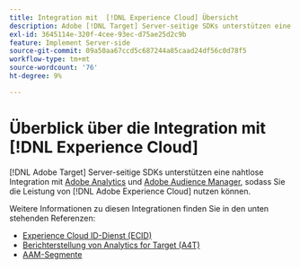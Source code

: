 ```yaml
---
title: Integration mit  [!DNL Experience Cloud] Übersicht
description: Adobe [!DNL Target] Server-seitige SDKs unterstützen eine nahtlose Integration mit Adobe Analytics und Adobe Audience Manager, sodass Sie die Leistungsfähigkeit von Adobe Experience Cloud nutzen können.
exl-id: 3645114e-320f-4cee-93ec-d75ae25d2c9b
feature: Implement Server-side
source-git-commit: 09a50aa67ccd5c687244a85caad24df56c0d78f5
workflow-type: tm+mt
source-wordcount: '76'
ht-degree: 9%

---
```


# Überblick über die Integration mit [!DNL Experience Cloud]

[!DNL Adobe Target] Server-seitige SDKs unterstützen eine nahtlose Integration mit [Adobe Analytics](https://business.adobe.com/products/analytics/adobe-analytics.html) und [Adobe Audience Manager](https://business.adobe.com/products/audience-manager/adobe-audience-manager.html), sodass Sie die Leistung von [!DNL Adobe Experience Cloud] nutzen können.

Weitere Informationen zu diesen Integrationen finden Sie in den unten stehenden Referenzen:

* [Experience Cloud ID-Dienst (ECID)](ecid.md)
* [Berichterstellung von Analytics for Target (A4T)](a4t-reporting.md)
* [AAM-Segmente](aam-segments.md)
